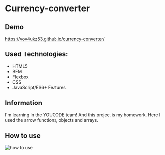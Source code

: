 # Currency-converter
## Demo
https://vov4ukz53.github.io/currency-converter/
## Used Technologies:
- HTML5
- BEM
- Flexbox
- CSS
- JavaScript/ES6+ Features
## Information
I'm learning in the YOUCODE team! And this project is my homework. Here I used the arrow functions, objects and arrays.
## How to use
![how to use](https://i.ibb.co/JqT4yF4/How-to-use.gif)

